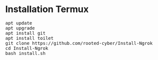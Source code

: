 # Installation Termux
<pre>
apt update
apt upgrade
apt install git
apt install toilet
git clone https://github.com/rooted-cyber/Install-Ngrok
cd Install-Ngrok
bash install.sh
</pre>
